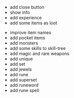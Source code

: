 + add close button
+ show info
+ add experience
+ add some items as loot
- improve item names
- add pocket items
- add monsters
- add some skills to skill-tree
- add magic and rare weapons
- add unique
- add set
- add jewels
- add rune
- add superset
- add runeword
- add rune spell

